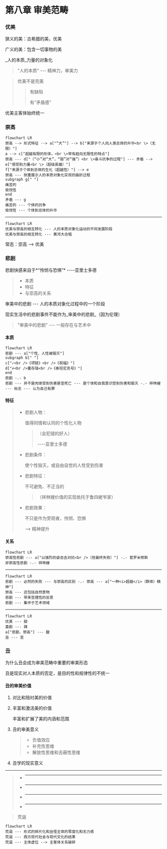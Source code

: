 # 第八章 审美范畴

### 优美

狭义的美：古希腊的美，优美

广义的美：包含一切事物的美

_人的本质_力量的对象化

> "人的本质" --- 精神力，审美力

> 优美不是完美
>
> > 有缺陷
> >
> > 有“矛盾感”

优美主客体始终统一

### 崇高

```mermaid
flowchart LR
崇高 --> 形式特征 --> a["“大”"] --> b["来源于个人向人类总体的升华<br \>（无限）"]
a --> c["超越有限的形体，<br \>带有趋向无限性的特点"]
崇高 --- d["（“小”对“大”，“弱”对“强”）<br \>奋斗抗争的过程"] --- 矛盾 --> e["感受到力量<br \>（超级英雄）"]
f["来源于个体到总体的生化（超越性）"] --> e
崇高 --- 侧重展示人的本质对象化实现的曲折过程
subgraph g[" "]
痛苦的
愉悦性
end
矛盾 --- g
痛苦的 --- 个体的抗争
愉悦性 --- 个体到总体的升华
```

***

```mermaid
flowchart LR
优美与崇高的相互转化 --- 人的本质对象化运动的不同发展阶段
优美与崇高的相互转化 --- 黄河大合唱
```

常态：崇高 --> 优美

### 悲剧

悲剧快感来自于\*“怜悯与恐惧”\* ----亚里士多德

> * 本质
> * 特征
> * 与崇高的关系

审美中的悲剧 --- 人的本质对象化过程中的一个阶段

现实生活中的悲剧事件不能作为_审美中的悲剧_（因为伦理）

> "审美中的悲剧" --- 一般存在与艺术中

#### 本质

```mermaid
flowchart LR
悲剧 --- a["个性、人性被毁灭"]
subgraph b[" "]
c["✓<br />《项链》<br />《祝福》"]
d["✗<br />董存瑞<br />《泰坦尼克号》"]
end
悲剧 -.- b
悲剧 --- 并不是肉体受到伤害甚至死亡 --- 是个体和自我意识受到伤害和毁灭 -.- 祥林嫂 --- 标志 --- 认为自己有罪
```

#### 特征

> *   悲剧人物：
>
>     值得同情和认同的个性化人物
>
>     > （会犯错的好人）
>     >
>     > \----亚里士多德
> *   悲剧条件：
>
>     使个性毁灭，或自由自觉的人性受到伤害
> *   悲剧特征：
>
>     不可避免、不正当的
>
>     > （祥林嫂价值的实现依托于鲁四姥爷家）
> *   悲剧效果：
>
>     不只是作为旁观者，怜悯、恐惧
>
>     \--> 精神提升

#### 关系

```mermaid
flowchart LR
崇高性悲剧 --- a["以强烈的姿态去对抗<br />（但最终失败）"] -.- 普罗米修斯
非崇高性悲剧 -.- 祥林嫂
```

***

```mermaid
flowchart LR
悲剧 --- 必然的失败 --- 与崇高的区别 -.- 崇高 --- a["一种<i>超越</i>（群体）精神"]
崇高 --- 还包括自然景物
悲剧 --- 带来哲理性的反思
悲剧 --- 集中于艺术领域
```

***

```mermaid
flowchart LR
优美 --- 甜
喜剧 --- 辣
a["悲剧、崇高"] --- 酸
丑 --- 苦
```

### 丑

为什么丑会成为审美范畴中重要的审美形态

丑是现实对人本质的否定，是目的性和规律性的不统一

#### 丑的审美价值

1. 对比和陪衬美的价值
2.  丰富和激活美的价值

    丰富和扩展了美的内涵和范围
3.  丑的审美意义

    > * 负值效应
    > * 补充性思维
    > * 解放性思维和去蔽性思维
4. 丑学的现实意义

***

> - ***
> - ***
> - ***
> - ***

> 荒诞

```mermaid
flowchart LR
荒诞 --- 形式的碎片化和丑怪主体的零度化和无力感
荒诞 --- 西方现代社会与现代文化的结果
荒诞 --- 主体虚位 --> 主客体关系破碎
```
